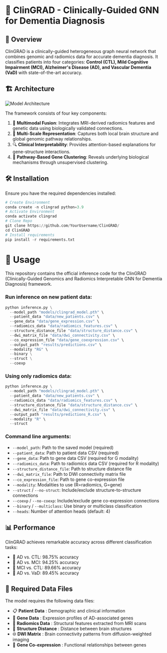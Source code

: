 # 🧠 ClinGRAD - Clinically-Guided GNN for Dementia Diagnosis

## 📌 Overview

ClinGRAD is a clinically-guided heterogeneous graph neural network that combines genomic and radiomics data for accurate dementia diagnosis. It classifies patients into four categories: **Control (CTL), Mild Cognitive Impairment (MCI), Alzheimer's Disease (AD), and Vascular Dementia (VaD)** with state-of-the-art accuracy.

## 🏗️ Architecture

![Model Architecture](./Figures/ClinGRAD_Arch.png)

The framework consists of four key components:

1. 🧠 **Multimodal Fusion**: Integrates MRI-derived radiomics features and genetic data using biologically validated connections.
2. 🔬 **Multi-Scale Representation**: Captures both local brain structure and global genomic pathway relationships.
3. 🔍 **Clinical Interpretability**: Provides attention-based explanations for gene-structure interactions.
4. 🧬 **Pathway-Based Gene Clustering**: Reveals underlying biological mechanisms through unsupervised clustering.

## 🛠 Installation

Ensure you have the required dependencies installed:

```python
# Create Environment
conda create -n clingrad python=3.9
# Activate Environment
conda activate clingrad
# Clone Repo
git clone https://github.com/YourUsername/ClinGRAD/
cd ClinGRAD
# Install requirements
pip install -r requirements.txt
```

# 🚀 Usage

This repository contains the official inference code for the ClinGRAD (Clinically-Guided Genomics and Radiomics Interpretable GNN for Dementia Diagnosis) framework.

### Run inference on new patient data:

```python
python inference.py \
  --model_path "models/clingrad_model.pth" \
  --patient_data "data/new_patients.csv" \
  --gene_data "data/gene_expression.csv" \
  --radiomics_data "data/radiomics_features.csv" \
  --structure_distance_file "data/structure_distance.csv" \
  --dwi_matrix_file "data/dwi_connectivity.csv" \
  --co_expression_file "data/gene_coexpression.csv" \
  --output_path "results/predictions.csv" \
  --modality "RG" \
  --binary \
  --struct \
  --coexp
```

### Using only radiomics data:

```python
python inference.py \
  --model_path "models/clingrad_model.pth" \
  --patient_data "data/new_patients.csv" \
  --radiomics_data "data/radiomics_features.csv" \
  --structure_distance_file "data/structure_distance.csv" \
  --dwi_matrix_file "data/dwi_connectivity.csv" \
  --output_path "results/predictions_R.csv" \
  --modality "R" \
  --struct
```

### Command line arguments:

* `--model_path`: Path to the saved model (required)
* `--patient_data`: Path to patient data CSV (required)
* `--gene_data`: Path to gene data CSV (required for G modality)
* `--radiomics_data`: Path to radiomics data CSV (required for R modality)
* `--structure_distance_file`: Path to structure distance file
* `--dwi_matrix_file`: Path to DWI connectivity matrix file
* `--co_expression_file`: Path to gene co-expression file
* `--modality`: Modalities to use (R=radiomics, G=gene)
* `--struct` / `--no-struct`: Include/exclude structure-to-structure connections
* `--coexp` / `--no-coexp`: Include/exclude gene co-expression connections
* `--binary` / `--multiclass`: Use binary or multiclass classification
* `--heads`: Number of attention heads (default: 4)

## 📊 Performance

ClinGRAD achieves remarkable accuracy across different classification tasks:

* 🔹 AD vs. CTL: 98.75% accuracy
* 🔹 AD vs. MCI: 94.25% accuracy
* 🔹 MCI vs. CTL: 89.66% accuracy
* 🔹 AD vs. VaD: 89.45% accuracy

## 📂 Required Data Files

The model requires the following data files:

* 📋  **Patient Data** : Demographic and clinical information
* 🧬  **Gene Data** : Expression profiles of AD-associated genes
* 🔬  **Radiomics Data** : Structural features extracted from MRI scans
* 🔗  **Structure Distance** : Distance between brain structures
* 🌐  **DWI Matrix** : Brain connectivity patterns from diffusion-weighted imaging
* 🧪  **Gene Co-expression** : Functional relationships between genes
